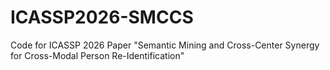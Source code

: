 # ICASSP2026-SMCCS
Code for ICASSP 2026 Paper "Semantic Mining and Cross-Center Synergy for Cross-Modal Person Re-Identification"
